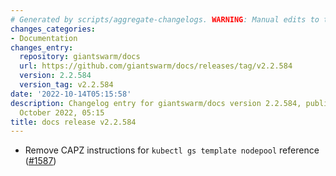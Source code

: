 ```yaml
---
# Generated by scripts/aggregate-changelogs. WARNING: Manual edits to this files will be overwritten.
changes_categories:
- Documentation
changes_entry:
  repository: giantswarm/docs
  url: https://github.com/giantswarm/docs/releases/tag/v2.2.584
  version: 2.2.584
  version_tag: v2.2.584
date: '2022-10-14T05:15:58'
description: Changelog entry for giantswarm/docs version 2.2.584, published on 14
  October 2022, 05:15
title: docs release v2.2.584
---
```


- Remove CAPZ instructions for `kubectl gs template nodepool` reference ([#1587](https://github.com/giantswarm/docs/pull/1587))
